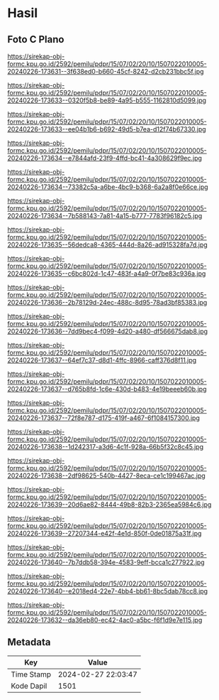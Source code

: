 # Hasil

## Foto C Plano

https://sirekap-obj-formc.kpu.go.id/2592/pemilu/pdpr/15/07/02/20/10/1507022010005-20240226-173631--3f638ed0-b660-45cf-8242-d2cb231bbc5f.jpg

https://sirekap-obj-formc.kpu.go.id/2592/pemilu/pdpr/15/07/02/20/10/1507022010005-20240226-173633--0320f5b8-be89-4a95-b555-1162810d5099.jpg

https://sirekap-obj-formc.kpu.go.id/2592/pemilu/pdpr/15/07/02/20/10/1507022010005-20240226-173633--ee04b1b6-b692-49d5-b7ea-d12f74b67330.jpg

https://sirekap-obj-formc.kpu.go.id/2592/pemilu/pdpr/15/07/02/20/10/1507022010005-20240226-173634--e7844afd-23f9-4ffd-bc41-4a308629f9ec.jpg

https://sirekap-obj-formc.kpu.go.id/2592/pemilu/pdpr/15/07/02/20/10/1507022010005-20240226-173634--73382c5a-a6be-4bc9-b368-6a2a8f0e66ce.jpg

https://sirekap-obj-formc.kpu.go.id/2592/pemilu/pdpr/15/07/02/20/10/1507022010005-20240226-173634--7b588143-7a81-4a15-b777-7783f96182c5.jpg

https://sirekap-obj-formc.kpu.go.id/2592/pemilu/pdpr/15/07/02/20/10/1507022010005-20240226-173635--56dedca8-4365-444d-8a26-ad915328fa7d.jpg

https://sirekap-obj-formc.kpu.go.id/2592/pemilu/pdpr/15/07/02/20/10/1507022010005-20240226-173635--c6bc802d-1c47-483f-a4a9-0f7be83c936a.jpg

https://sirekap-obj-formc.kpu.go.id/2592/pemilu/pdpr/15/07/02/20/10/1507022010005-20240226-173636--2b78129d-24ec-488c-8d95-78ad3bf85383.jpg

https://sirekap-obj-formc.kpu.go.id/2592/pemilu/pdpr/15/07/02/20/10/1507022010005-20240226-173636--7dd9bec4-f099-4d20-a480-df566675dab8.jpg

https://sirekap-obj-formc.kpu.go.id/2592/pemilu/pdpr/15/07/02/20/10/1507022010005-20240226-173637--64ef7c37-d8d1-4ffc-8966-caff376d8f11.jpg

https://sirekap-obj-formc.kpu.go.id/2592/pemilu/pdpr/15/07/02/20/10/1507022010005-20240226-173637--d765b8fd-1c6e-430d-b483-4e19beeeb60b.jpg

https://sirekap-obj-formc.kpu.go.id/2592/pemilu/pdpr/15/07/02/20/10/1507022010005-20240226-173637--72f8e787-d175-419f-a467-6f1084157300.jpg

https://sirekap-obj-formc.kpu.go.id/2592/pemilu/pdpr/15/07/02/20/10/1507022010005-20240226-173638--1d242317-a3d6-4c1f-928a-66b5f32c8c45.jpg

https://sirekap-obj-formc.kpu.go.id/2592/pemilu/pdpr/15/07/02/20/10/1507022010005-20240226-173638--2df98625-540b-4427-8eca-ce1c199467ac.jpg

https://sirekap-obj-formc.kpu.go.id/2592/pemilu/pdpr/15/07/02/20/10/1507022010005-20240226-173639--20d6ae82-8444-49b8-82b3-2365ea5984c6.jpg

https://sirekap-obj-formc.kpu.go.id/2592/pemilu/pdpr/15/07/02/20/10/1507022010005-20240226-173639--27207344-e42f-4e1d-850f-0de01875a31f.jpg

https://sirekap-obj-formc.kpu.go.id/2592/pemilu/pdpr/15/07/02/20/10/1507022010005-20240226-173640--7b7ddb58-394e-4583-9eff-bcca1c277922.jpg

https://sirekap-obj-formc.kpu.go.id/2592/pemilu/pdpr/15/07/02/20/10/1507022010005-20240226-173640--e2018ed4-22e7-4bb4-bb61-8bc5dab78cc8.jpg

https://sirekap-obj-formc.kpu.go.id/2592/pemilu/pdpr/15/07/02/20/10/1507022010005-20240226-173632--da36eb80-ec42-4ac0-a5bc-f6f1d9e7e115.jpg


## Metadata

| Key        | Value               |
| ---------- | ------------------- |
| Time Stamp | 2024-02-27 22:03:47 |
| Kode Dapil | 1501                |



